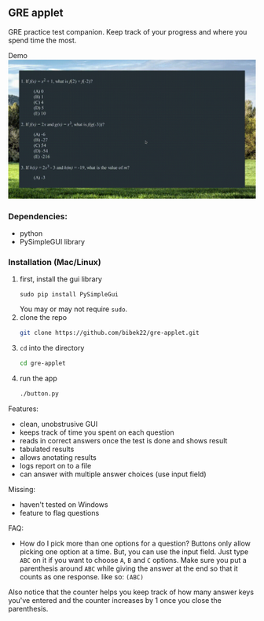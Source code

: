 ## GRE applet

GRE practice test companion. Keep track of your progress and where you spend time the most.

Demo
![demo](./demo.gif "demo")

### Dependencies:
- python
- PySimpleGUI library 

### Installation (Mac/Linux)
1. first, install the gui library
    ```
    sudo pip install PySimpleGui
    ```
    You may or may not require `sudo`.
1. clone the repo
    ```bash
    git clone https://github.com/bibek22/gre-applet.git
    ```
1. `cd` into the directory
    ```bash
    cd gre-applet
    ```
1. run the app
    ```bash
    ./button.py
    ```


Features:
- clean, unobstrusive GUI
- keeps track of time you spent on each question
- reads in correct answers once the test is done and shows result
- tabulated results
- allows anotating results
- logs report on to a file
- can answer with multiple answer choices (use input field)

Missing:
- haven't tested on Windows
- feature to flag questions

FAQ:
- How do I pick more than one options for a question?
Buttons only allow picking one option at a time. But, you can use the input field. Just type `ABC` on it if you want to choose `A`, `B` and `C` options.
Make sure you put a parenthesis around `ABC` while giving the answer at the end so that it counts as one response.
like so: `(ABC)`

Also notice that the counter helps you keep track of how many answer keys you've entered and the counter increases by 1 once you close the parenthesis.
